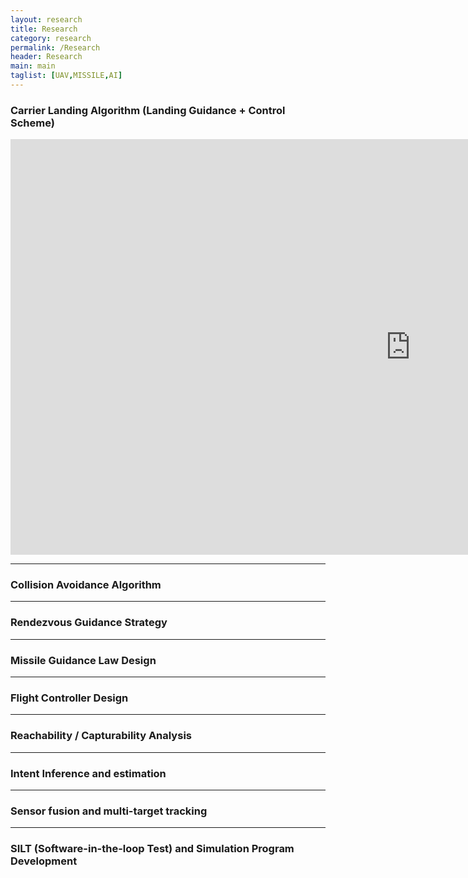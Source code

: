 ```yaml
---
layout: research
title: Research
category: research
permalink: /Research
header: Research 
main: main
taglist: [UAV,MISSILE,AI]
---
```


### Carrier Landing Algorithm (Landing Guidance + Control Scheme)   

<div class="iframe-container iframe-container16_9"><iframe width="1280" height="665" src="https://www.youtube.com/embed/DY-vUGiA9Wc" title="Landing Guidance Simulation for Automatic Carrier Landing System (ACLS)" frameborder="0" allow="accelerometer; autoplay; clipboard-write; encrypted-media; gyroscope; picture-in-picture; web-share" allowfullscreen></iframe></div>
  
---

### Collision Avoidance Algorithm

---

### Rendezvous Guidance Strategy

---

### Missile Guidance Law Design

---

### Flight Controller Design

---

### Reachability / Capturability Analysis

---

### Intent Inference and estimation 

---

### Sensor fusion and multi-target tracking 

---

### SILT (Software-in-the-loop Test) and Simulation Program Development 